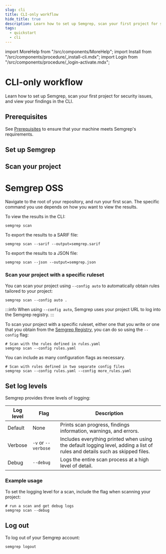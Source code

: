 ```yaml
---
slug: cli
title: CLI-only workflow 
hide_title: true
description: Learn how to set up Semgrep, scan your first project for security issues, and view your findings in the CLI.
tags:
  - quickstart
  - cli
---
```


import MoreHelp from "/src/components/MoreHelp";
import Install from "/src/components/procedure/_install-cli.mdx";
import Login from "/src/components/procedure/_login-activate.mdx";

# CLI-only workflow

Learn how to set up Semgrep, scan your first project for security issues, and view your findings in the CLI.

## Prerequisites

See [Prerequisites](/prerequisites/) to ensure that your machine meets Semgrep's requirements.

## Set up Semgrep

<Install />

## Scan your project

# Semgrep OSS

Navigate to the root of your repository, and run your first scan. The specific command you use depends on how you want to view the results.

To view the results in the CLI:

```console
semgrep scan
```

To export the results to a SARIF file:

```console
semgrep scan --sarif --output=semgrep.sarif
```

To export the results to a JSON file:

```console
semgrep scan --json --output=semgrep.json
```

### Scan your project with a specific ruleset

You can scan your project using `--config auto` to automatically obtain rules tailored to your project:

```console
semgrep scan --config auto .
```

:::info
When using `--config auto`, Semgrep uses your project URL to log into the Semgrep registry.
:::

To scan your project with a specific ruleset, either one that you write or one that you obtain from the [Semgrep Registry](https://semgrep.dev/explore), you can do so using the `--config` flag:

```console
# Scan with the rules defined in rules.yaml
semgrep scan --config rules.yaml
```

You can include as many configuration flags as necessary.

```console
# Scan with rules defined in two separate config files
semgrep scan --config rules.yaml --config more_rules.yaml
```

## Set log levels

Semgrep provides three levels of logging:

| **Log level** | **Flag** | **Description** |
| - | - | - |
| Default | None | Prints scan progress, findings information, warnings, and errors. |
| Verbose | `-v` or `--verbose` | Includes everything printed when using the default logging level, adding a list of rules and details such as skipped files. |
| Debug | `--debug` | Logs the entire scan process at a high level of detail. |

### Example usage

To set the logging level for a scan, include the flag when scanning your project:

```console
# run a scan and get debug logs
semgrep scan --debug
```

## Log out

To log out of your Semgrep account:

```console
semgrep logout
```

<MoreHelp />

